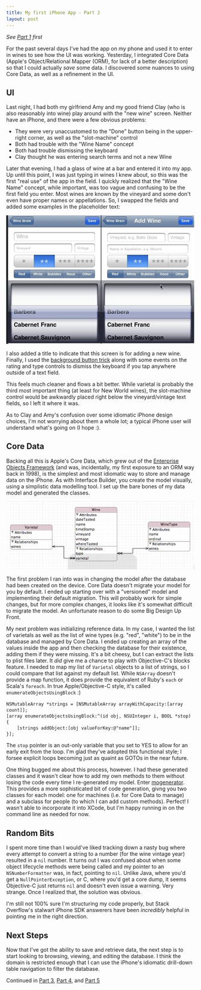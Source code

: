 ```yaml
--- 
title: My first iPhone App - Part 2
layout: post
---
```


_See [Part 1][part1] first_

For the past several days I've had the app on my phone and used it to enter in wines to see how the UI was working.  Yesterday, I integrated
Core Data (Apple's Object/Relational Mapper (ORM), for lack of a better description) so that I could actually *save* some data.  I discovered some nuances to using Core Data, as well as a refinement in the UI.

## UI

Last night, I had both my girlfriend Amy and my good friend Clay (who is also reasonably into wine) play around with the "new wine" screen.  Neither have an iPhone, and there were a few obvious problems:

* They were very unaccustomed to the "Done" button being in the upper-right corner, as well as the "slot-machine" control
* Both had trouble with the "Wine Name" concept
* Both had trouble dismissing the keyboard
* Clay thought he was entering search terms and not a new Wine

Later that evening, I had a glass of wine at a bar and entered it into my app.  Up until this point, I was just typing in wines I knew about, so this was the first "real use" of the app in the field.  I quickly realized that the "Wine Name" concept, while important, was too vague and confusing to be the first field you enter.  Most wines are known by the vineyard and some don't even have proper names or appellations.  So, I swapped the fields and added some examples in the placeholder text:

![Comparison](/images/wine_brain_new_wine_comparison.jpg)

I also added a title to indicate that this screen is for adding a new wine.  Finally, I used the [background button trick][backgroundbutton] along with some events on the rating and type controls to dismiss the keyboard if you tap anywhere outside of a text field.

This feels much cleaner and flows a bit better.  While varietal is probably the third most important thing (at least for New World wines), the slot-machine control would be awkwardly placed right below the vineyard/vintage text fields, so I left it where it was.

As to Clay and Amy's confusion over some idiomatic iPhone design choices, I'm not worrying about them a whole lot; a typical iPhone user will understand what's going on (I hope :).

## Core Data

Backing all this is Apple's Core Data, which grew out of the [Enterprise Objects Framework][enterprise_objects] (and was, incidentally, my first exposure to an ORM way back in 1998), is the simplest and most idiomatic way to store and manage data on the iPhone.  As with Interface Builder, you create the model visually, using a simplistic data modelling tool.  I set up the bare bones of my data model and generated the classes.

![Data Model](/images/wine_brain_data_model.jpg)

The first problem I ran into was in changing the model after the database had been created on the device.  Core Data doesn't migrate your model for you by default.  I ended up starting over with a "versioned" model and implementing their default migration.  This will probably work for simple changes, but for more complex changes, it looks like it's somewhat difficult to migrate the model.  An unfortunate reason to do some Big Design Up Front.

My next problem was initializing reference data.  In my case, I wanted the list of varietals as well as the list of wine types (e.g. "red", "white") to be in the database and managed by Core Data.  I ended up creating an array of the values inside the app and then checking the database for their existence, adding them if they were missing.  It's a bit cheesy, but I can extract the lists to plist files later.  It *did* give me a chance to play with Objective-C's blocks feature.  I needed to map my list of <code>Varietal</code> objects to a list of strings, so I could compare that list against my default list.  While <code>NSArray</code> doesn't provide a map function, it does provide the equivalent of Ruby's <code>each</code> or Scala's <code>foreach</code>.  In true Apple/Objective-C style, it's called <code>enumerateObjectsUsingBlock</code> :)

```objc
NSMutableArray *strings = [NSMutableArray arrayWithCapacity:[array count]];
[array enumerateObjectsUsingBlock:^(id obj, NSUInteger i, BOOL *stop) {
    [strings addObject:[obj valueForKey:@"name"]];
}];
```

The <code>stop</code> pointer is an out-only variable that you set to YES to allow for an early exit from the loop.  I'm glad they've adopted this functional style; I forsee explicit loops becoming just as quaint as GOTOs in the near future.

One thing bugged me about this process, however.  I had these generated classes and it wasn't clear how to add my own methods to them without losing the code every time I re-generated my model.  Enter [mogenerator][mogenerator].  This provides a more sophisticated bit of code generation, givng you two classes for each model: one for machines (i.e. for Core Data to manage) and a subclass for people (to which I can add custom methods).  Perfect!  I wasn't able to incorporate it into XCode, but I'm happy running in on the command line as needed for now.

## Random Bits 

I spent more time than I would've liked tracking down a nasty bug where every attempt to convert a string to a number (for the wine vintage year) resulted in a <code>nil</code> number.  It turns out I was confused about when some object lifecycle methods were being called and my pointer to an <code>NSNumberFormatter</code> was, in fact, pointing to <code>nil</code>.  Unlike Java, where you'd get a <code>NullPointerException</code>, or C, where you'd get a core dump, it seems Objective-C just returns <code>nil</code> and doesn't even issue a warning.  Very strange.  Once I realized that, the solution was obvious.

I'm still not 100% sure I'm structuring my code properly, but Stack Overflow's stalwart iPhone SDK answerers have been _incredibly_ helpful in pointing me in the right direction.

## Next Steps

Now that I've got the ability to save and retrieve data, the next step is to start looking to browsing, viewing, and editing the database.  I think the domain is restricted enough that I can use the iPhone's idiomatic drill-down table navigation to filter the database.

Continued in [Part 3][part3], [Part 4][part4], and [Part 5][part5]

[part1]: /blog/2010/06/23/iphone-app-part-1.html
[part3]: /blog/2010/06/29/iphone-app-part-3.html
[part4]: /blog/2010/07/08/iphone-app-part-4.html
[part5]: /blog/2010/07/18/iphone-app-part-5.html
[backgroundbutton]: http://stackoverflow.com/questions/804563/how-to-hide-the-keyboard-when-empty-area-is-touched-on-iphone
[enterprise_objects]: http://en.wikipedia.org/wiki/Enterprise_Objects_Framework
[mogenerator]: http://github.com/rentzsch/mogenerator
